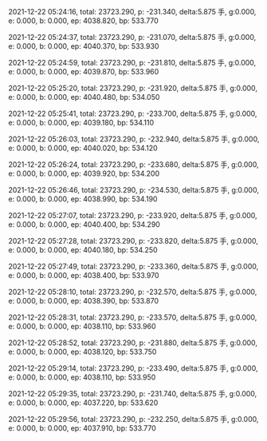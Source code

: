 2021-12-22 05:24:16, total: 23723.290, p: -231.340, delta:5.875 手, g:0.000, e: 0.000, b: 0.000, ep: 4038.820, bp: 533.770

2021-12-22 05:24:37, total: 23723.290, p: -231.070, delta:5.875 手, g:0.000, e: 0.000, b: 0.000, ep: 4040.370, bp: 533.930

2021-12-22 05:24:59, total: 23723.290, p: -231.810, delta:5.875 手, g:0.000, e: 0.000, b: 0.000, ep: 4039.870, bp: 533.960

2021-12-22 05:25:20, total: 23723.290, p: -231.920, delta:5.875 手, g:0.000, e: 0.000, b: 0.000, ep: 4040.480, bp: 534.050

2021-12-22 05:25:41, total: 23723.290, p: -233.700, delta:5.875 手, g:0.000, e: 0.000, b: 0.000, ep: 4039.180, bp: 534.110

2021-12-22 05:26:03, total: 23723.290, p: -232.940, delta:5.875 手, g:0.000, e: 0.000, b: 0.000, ep: 4040.020, bp: 534.120

2021-12-22 05:26:24, total: 23723.290, p: -233.680, delta:5.875 手, g:0.000, e: 0.000, b: 0.000, ep: 4039.920, bp: 534.200

2021-12-22 05:26:46, total: 23723.290, p: -234.530, delta:5.875 手, g:0.000, e: 0.000, b: 0.000, ep: 4038.990, bp: 534.190

2021-12-22 05:27:07, total: 23723.290, p: -233.920, delta:5.875 手, g:0.000, e: 0.000, b: 0.000, ep: 4040.400, bp: 534.290

2021-12-22 05:27:28, total: 23723.290, p: -233.820, delta:5.875 手, g:0.000, e: 0.000, b: 0.000, ep: 4040.180, bp: 534.250

2021-12-22 05:27:49, total: 23723.290, p: -233.360, delta:5.875 手, g:0.000, e: 0.000, b: 0.000, ep: 4038.400, bp: 533.970

2021-12-22 05:28:10, total: 23723.290, p: -232.570, delta:5.875 手, g:0.000, e: 0.000, b: 0.000, ep: 4038.390, bp: 533.870

2021-12-22 05:28:31, total: 23723.290, p: -233.570, delta:5.875 手, g:0.000, e: 0.000, b: 0.000, ep: 4038.110, bp: 533.960

2021-12-22 05:28:52, total: 23723.290, p: -231.880, delta:5.875 手, g:0.000, e: 0.000, b: 0.000, ep: 4038.120, bp: 533.750

2021-12-22 05:29:14, total: 23723.290, p: -233.490, delta:5.875 手, g:0.000, e: 0.000, b: 0.000, ep: 4038.110, bp: 533.950

2021-12-22 05:29:35, total: 23723.290, p: -231.740, delta:5.875 手, g:0.000, e: 0.000, b: 0.000, ep: 4037.220, bp: 533.620

2021-12-22 05:29:56, total: 23723.290, p: -232.250, delta:5.875 手, g:0.000, e: 0.000, b: 0.000, ep: 4037.910, bp: 533.770